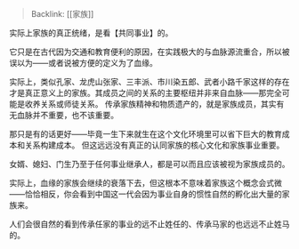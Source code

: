 > Backlink: [[家族]]

实际上家族的真正统绪，是看【共同事业】的。 

它只是在古代因为交通和教育便利的原因，在实践极大的与血脉源流重合，所以被误以为——或者说被方便的定义为了血缘。 

实际上，类似孔家、龙虎山张家、三丰派、市川染五郎、武者小路千家这样的存在才是真正意义上的家族。其成员之间的关系的主要枢纽并非来自血脉——那完全可能是收养关系或师徒关系。 传承家族精神和物质遗产的，就是家族成员，其实有无血脉并不重要，也不该重要。 

那只是有的话更好——毕竟一生下来就生在这个文化环境里可以省下巨大的教育成本和关系构建成本。 但这远远没有真正的认同家族的核心文化和家族事业重要。

女婿、媳妇、门生乃至于任何事业继承人，都是可以而且应该被视为家族成员的。 

实际上，血缘的家族会继续的衰落下去，但这根本不意味着家族这个概念会式微——恰恰相反，你会看到中国这一代会因为事业自身的惯性自然的孵化出大量的家族来。

人们会很自然的看到传承任家的事业的远不止姓任的、传承马家的也远远不止姓马的。
